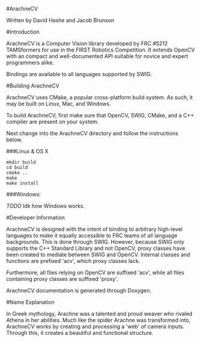 #ArachneCV

Written by David Hashe and Jacob Brunson
    
#Introduction

ArachneCV is a Computer Vision library developed by FRC #5212 TAMSformers for use in the FIRST Robotics Competition. It extends OpenCV with an compact and well-documented API suitable for novice and expert programmers alike.

Bindings are available to all languages supported by SWIG.

#Building ArachneCV

ArachneCV uses CMake, a popular cross-platform build system. As such, it may be built on Linux, Mac, and Windows.

To build ArachneCV, first make sure that OpenCV, SWIG, CMake, and a C++ compiler are present on your system.

Next change into the ArachneCV directory and follow the instructions below.

###Linux & OS X
    
    mkdir build
    cd build
    cmake ..
    make
    make install

###Windows:

*TODO* Idk how Windows works.

#Developer Information

ArachneCV is designed with the intent of binding to arbitrary high-level languages to make it equally accessible to FRC teams of all language backgrounds. This is done through SWIG. However, because SWIG only supports the C++ Standard Library and not OpenCV, proxy classes have been created to mediate between SWIG and OpenCV. Internal classes and functions are prefixed 'acv', which proxy classes lack.

Furthermore, all files relying on OpenCV are suffixed 'acv', while all files containing proxy classes are suffixed 'proxy'.

ArachneCV documentation is generated through Doxygen.

#Name Explanation

In Greek mythology, Arachne was a talented and proud weaver who rivaled Athena in her abilities. Much like the spider Arachne was transformed into, ArachneCV works by creating and processing a 'web' of camera inputs. Through this, it creates a beautiful and functional structure.
